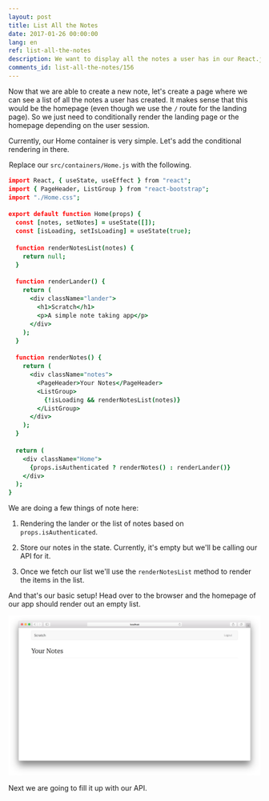```yaml
---
layout: post
title: List All the Notes
date: 2017-01-26 00:00:00
lang: en
ref: list-all-the-notes
description: We want to display all the notes a user has in our React.js app. To do this we are going to use our Home container and render a list if a user is logged in.
comments_id: list-all-the-notes/156
---
```


Now that we are able to create a new note, let's create a page where we can see a list of all the notes a user has created. It makes sense that this would be the homepage (even though we use the `/` route for the landing page). So we just need to conditionally render the landing page or the homepage depending on the user session.

Currently, our Home container is very simple. Let's add the conditional rendering in there.

<img class="code-marker" src="/assets/s.png" />Replace our `src/containers/Home.js` with the following.

``` coffee
import React, { useState, useEffect } from "react";
import { PageHeader, ListGroup } from "react-bootstrap";
import "./Home.css";

export default function Home(props) {
  const [notes, setNotes] = useState([]);
  const [isLoading, setIsLoading] = useState(true);

  function renderNotesList(notes) {
    return null;
  }

  function renderLander() {
    return (
      <div className="lander">
        <h1>Scratch</h1>
        <p>A simple note taking app</p>
      </div>
    );
  }

  function renderNotes() {
    return (
      <div className="notes">
        <PageHeader>Your Notes</PageHeader>
        <ListGroup>
          {!isLoading && renderNotesList(notes)}
        </ListGroup>
      </div>
    );
  }

  return (
    <div className="Home">
      {props.isAuthenticated ? renderNotes() : renderLander()}
    </div>
  );
}
```

We are doing a few things of note here:

1. Rendering the lander or the list of notes based on `props.isAuthenticated`.

2. Store our notes in the state. Currently, it's empty but we'll be calling our API for it.

3. Once we fetch our list we'll use the `renderNotesList` method to render the items in the list.

And that's our basic setup! Head over to the browser and the homepage of our app should render out an empty list.

![Empty homepage loaded screenshot](/assets/empty-homepage-loaded.png)

Next we are going to fill it up with our API.
